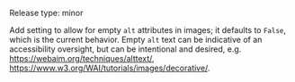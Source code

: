 Release type: minor

Add setting to allow for empty `alt` attributes in images; it defaults to `False`, which is the current behavior. Empty `alt` text can be indicative of an accessibility oversight, but can be intentional and desired, e.g. https://webaim.org/techniques/alttext/, https://www.w3.org/WAI/tutorials/images/decorative/.
